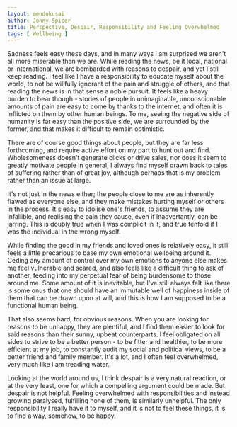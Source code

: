```yaml
---
layout: mendokusai
author: Jonny Spicer
title: Perspective, Despair, Responsibility and Feeling Overwhelmed
tags: [ Wellbeing ]
---
```

Sadness feels easy these days, and in many ways I am surprised we aren't all more miserable than we are. While reading the news, be 
it local, national or international, we are bombarded with reasons to despair, and yet I still keep reading. I feel like I have a
responsibility to educate myself about the world, to not be willfully ignorant of the pain and struggle of others, and that reading
the news is in that sense a noble pursuit. It feels like a heavy burden to bear though - stories of people in unimaginable, 
unconscionable amounts of pain are easy to come by thanks to the internet, and often it is inflicted on them by other human beings.
To me, seeing the negative side of humanity is far easy than the positive side, we are surrounded by the former, and that makes it
difficult to remain optimistic.

There are of course good things about people, but they are far less forthcoming, and require active effort on my part to hunt out
and find. Wholesomeness doesn't generate clicks or drive sales, nor does it seem to greatly motivate people in general, I always
find myself drawn back to tales of suffering rather than of great joy, although perhaps that is my problem rather than an issue
at large.

It's not just in the news either; the people close to me are as inherently flawed as everyone else, and they make mistakes hurting 
myself or others in the process. It's easy to idolise one's friends, to assume they are infallible, and realising the pain they cause, 
even if inadvertantly, can be jarring. This is doubly true when I was complicit in it, and true tenfold if I was the individual in 
the wrong myself.

While finding the good in my friends and loved ones is relatively easy, it still feels a little precarious to base my own emotional
wellbeing around it. Ceding any amount of control over my own emotions to anyone else makes me feel vulnerable and scared, and also
feels like a difficult thing to ask of another, feeding into my perpetual fear of being burdensome to those around me. Some amount
of it is inevitable, but I've still always felt like there is some onus that one should have an immutable well of happiness inside
of them that can be drawn upon at will, and this is how I am supposed to be a functional human being.

That also seems hard, for obvious reasons. When you are looking for reasons to be unhappy, they are plentiful, and I find them easier
to look for said reasons than their sunny, upbeat counterparts. I feel obligated on all sides to strive to be a better person - to
be fitter and healthier, to be more efficient at my job, to constantly audit my social and political views, to be a better friend
and family member. It's a lot, and I often feel overwhelmed, very much like I am treading water.

Looking at the world around us, I think despair is a very natural reaction, or at the very least, one for which a compelling argument
could be made. But despair is not helpful. Feeling overwhelmed with responsibilities and instead growing paralysed, fulfilling none
of them, is similarly unhelpful. The only responsibility I really have it to myself, and it is not to feel these things, it is to
find a way, somehow, to be happy.
